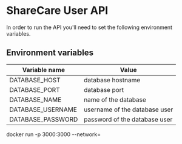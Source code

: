 <!--- REMOVE THIS COMMENT --->

# ShareCare User API

In order to run the API you'll need to set the following environment variables.

## Environment variables

| Variable name | Value |
| --- | --- |
|DATABASE_HOST|database hostname|
|DATABASE_PORT|database port|
|DATABASE_NAME|name of the database
|DATABASE_USERNAME|username of the database user|
|DATABASE_PASSWORD|password of the database user|

docker run -p 3000:3000 --network=<whateveryouwant> <user api container name>
